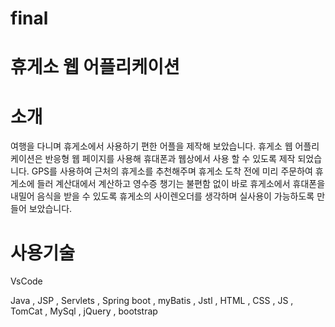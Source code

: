 # final

# 휴게소 웹 어플리케이션 

# 소개 

여행을 다니며 휴게소에서 사용하기 편한 어플을 제작해 보았습니다.
  휴게소 웹 어플리케이션은 반응형 웹 페이지를 사용해 휴대폰과 웹상에서 사용 할 수 있도록 제작 되었습니다.
  GPS를 사용하여 근처의 휴게소를 추천해주며 휴게소 도착 전에 미리 주문하여 휴게소에 들러 계산대에서 계산하고 
  영수증 챙기는 불편함 없이 바로 휴게소에서 휴대폰을 내밀어 음식을 받을 수 있도록 휴게소의 사이렌오더를 
  생각하며 실사용이 가능하도록 만들어 보았습니다. 


# 사용기술

VsCode

 Java , JSP , Servlets , Spring boot , myBatis , Jstl , HTML , CSS , JS , TomCat , MySql , jQuery , bootstrap
